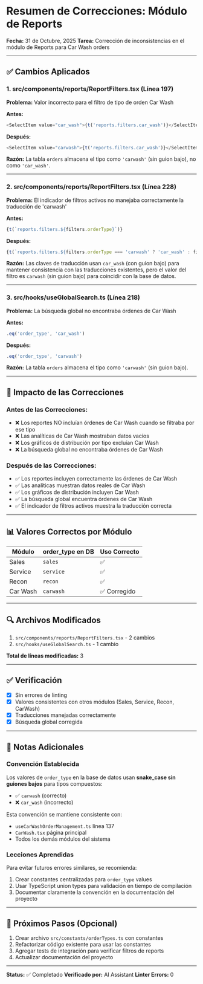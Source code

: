 # Resumen de Correcciones: Módulo de Reports

**Fecha:** 31 de Octubre, 2025
**Tarea:** Corrección de inconsistencias en el módulo de Reports para Car Wash orders

---

## ✅ Cambios Aplicados

### 1. **src/components/reports/ReportFilters.tsx** (Línea 197)

**Problema:** Valor incorrecto para el filtro de tipo de orden Car Wash

**Antes:**
```typescript
<SelectItem value="car_wash">{t('reports.filters.car_wash')}</SelectItem>
```

**Después:**
```typescript
<SelectItem value="carwash">{t('reports.filters.car_wash')}</SelectItem>
```

**Razón:** La tabla `orders` almacena el tipo como `'carwash'` (sin guion bajo), no como `'car_wash'`.

---

### 2. **src/components/reports/ReportFilters.tsx** (Línea 228)

**Problema:** El indicador de filtros activos no manejaba correctamente la traducción de 'carwash'

**Antes:**
```typescript
{t(`reports.filters.${filters.orderType}`)}
```

**Después:**
```typescript
{t(`reports.filters.${filters.orderType === 'carwash' ? 'car_wash' : filters.orderType}`)}
```

**Razón:** Las claves de traducción usan `car_wash` (con guion bajo) para mantener consistencia con las traducciones existentes, pero el valor del filtro es `carwash` (sin guion bajo) para coincidir con la base de datos.

---

### 3. **src/hooks/useGlobalSearch.ts** (Línea 218)

**Problema:** La búsqueda global no encontraba órdenes de Car Wash

**Antes:**
```typescript
.eq('order_type', 'car_wash')
```

**Después:**
```typescript
.eq('order_type', 'carwash')
```

**Razón:** La tabla `orders` almacena el tipo como `'carwash'` (sin guion bajo).

---

## 🎯 Impacto de las Correcciones

### Antes de las Correcciones:
- ❌ Los reportes NO incluían órdenes de Car Wash cuando se filtraba por ese tipo
- ❌ Las analíticas de Car Wash mostraban datos vacíos
- ❌ Los gráficos de distribución por tipo excluían Car Wash
- ❌ La búsqueda global no encontraba órdenes de Car Wash

### Después de las Correcciones:
- ✅ Los reportes incluyen correctamente las órdenes de Car Wash
- ✅ Las analíticas muestran datos reales de Car Wash
- ✅ Los gráficos de distribución incluyen Car Wash
- ✅ La búsqueda global encuentra órdenes de Car Wash
- ✅ El indicador de filtros activos muestra la traducción correcta

---

## 📊 Valores Correctos por Módulo

| Módulo | order_type en DB | Uso Correcto |
|--------|------------------|--------------|
| Sales | `sales` | ✅ |
| Service | `service` | ✅ |
| Recon | `recon` | ✅ |
| Car Wash | `carwash` | ✅ Corregido |

---

## 🔍 Archivos Modificados

1. `src/components/reports/ReportFilters.tsx` - 2 cambios
2. `src/hooks/useGlobalSearch.ts` - 1 cambio

**Total de líneas modificadas:** 3

---

## ✅ Verificación

- [x] Sin errores de linting
- [x] Valores consistentes con otros módulos (Sales, Service, Recon, CarWash)
- [x] Traducciones manejadas correctamente
- [x] Búsqueda global corregida

---

## 📝 Notas Adicionales

### Convención Establecida
Los valores de `order_type` en la base de datos usan **snake_case sin guiones bajos** para tipos compuestos:
- ✅ `carwash` (correcto)
- ❌ `car_wash` (incorrecto)

Esta convención se mantiene consistente con:
- `useCarWashOrderManagement.ts` línea 137
- `CarWash.tsx` página principal
- Todos los demás módulos del sistema

### Lecciones Aprendidas
Para evitar futuros errores similares, se recomienda:
1. Crear constantes centralizadas para `order_type` values
2. Usar TypeScript union types para validación en tiempo de compilación
3. Documentar claramente la convención en la documentación del proyecto

---

## 🚀 Próximos Pasos (Opcional)

1. Crear archivo `src/constants/orderTypes.ts` con constantes
2. Refactorizar código existente para usar las constantes
3. Agregar tests de integración para verificar filtros de reports
4. Actualizar documentación del proyecto

---

**Status:** ✅ Completado
**Verificado por:** AI Assistant
**Linter Errors:** 0
